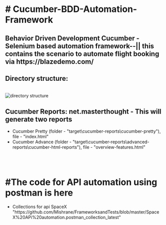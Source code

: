 <h1># Cucumber-BDD-Automation-Framework</h1>
<h2>Behavior Driven Development Cucumber - Selenium based automation framework--|| this contains the scenario to automate flight booking via https://blazedemo.com/</h2>

		  
<h2>Directory structure:</h2>
<br>
<img src="https://github.com/rohinegi548/Cucumber-BDD-Automation-Framework/blob/master/images/directoryStructure.PNG" title = "directory structure"/>

<br>

	
<h2>Cucumber Reports: net.masterthought - This will generate two reports</h2>
	<ul>
	<li>Cucumber Pretty (folder - "target\cucumber-reports\cucumber-pretty"), file - "index.html"</li>
	<li>Cucumber Advance (folder - "target\cucumber-reports\advanced-reports\cucumber-html-reports"), file - "overview-features.html"	</li>
	</ul>
	<br>

<br>
<h1>#The code for API automation using postman is here</h1>
<ul>
<li>Collections for api SpaceX "https://github.com/Mishrane/FrameworksandTests/blob/master/SpaceX%20APi%20automation.postman_collection_latest"</li>


<br>

